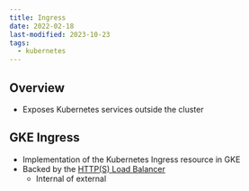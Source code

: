 ```yaml
---
title: Ingress
date: 2022-02-18
last-modified: 2023-10-23
tags:
  - kubernetes
---
```


## Overview

- Exposes Kubernetes services outside the cluster

## GKE Ingress

- Implementation of the Kubernetes Ingress resource in GKE
- Backed by the [HTTP(S) Load Balancer](notes/Google%20Cloud%20Load%20Balancing.md)
	- Internal of external
